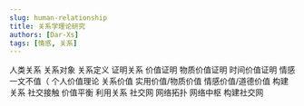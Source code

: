 ```yaml
---
slug: human-relationship
title: 关系学理论研究
authors: [Dar-Xs]
tags: [情感, 关系]
---
```


人类关系
    关系对象
    关系定义
证明关系
    价值证明
        物质价值证明
        时间价值证明
        情感一文不值（
    个人价值理论
关系价值
    实用价值/物质价值
    情感价值/道德价值
构建关系
    社交接触
    价值平衡
利用关系
    社交网
        网络拓扑
            网络中枢
    构建社交网